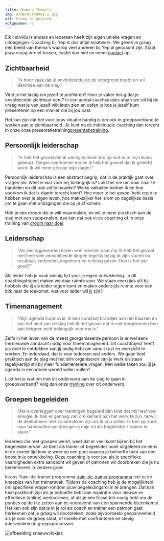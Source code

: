 ```yaml
---
title: Andere Thema's
img: andere-themas-1.jpg
alt: Groep in gesprek
volgnummer: 6
---
```


Elk individu is anders en iedereen heeft zijn eigen unieke vragen en uitdagingen. Coaching bij Yep is dus altijd maatwerk. We geven je graag een beeld van thema's waarop veel anderen bij Yep al gecoacht zijn. Staat jouw vraag er niet tussen, twijfel dan niet en neem [contact](/contact/) op.

## Zichtbaarheid

> “Ik hoor vaak dat ik onvoldoende op de voorgrond treedt en wil daarmee aan de slag.”

Vind je het lastig om jezelf te profileren? Hoor je vaker terug dat je onvoldoende zichtbaar bent? In een aantal coachsessies staan we stil bij de vraag wat je van jezelf wilt laten zien en oefen je hoe je jezelf kunt presenteren op een manier die bij jou past.

Het kan zijn dat het voor jouw situatie handig is om ook in groepsverband te werken aan je zichtbaarheid. Je kunt na de individuele coaching dan terecht in onze onze presentatietraining[presentatietraining](/trainingen/).

## Persoonlijk leiderschap

> "Ik heb het gevoel dat ik weinig invloed heb op wat er in mijn leven gebeurt. Dingen overkomen me en ik heb het gevoel dat ik geleefd word. Ik wil meer grip op mijn dagen."

Persoonlijk leiderschap is een abstract begrip, dat in de praktijk gaat over vragen als: Weet ik wat voor mij belangrijk is? Lukt het me om daar naar te handelen en dit ook vol te houden? Welke valkuilen herken ik en hoe voorkom ik dat ik daarin terecht komt? Hoe meer je het gevoel hebt regie te hebben over je eigen leven, hoe makkelijker het is om op dagelijkse basis om te gaan met uitdagingen die op je af komen.

Heb je een droom die je wilt waarmaken, en wil je meer praktisch aan de slag met een stappenplan, dan kan dat ook in de coaching of in onze training van [droom naar doel](/trainingen/).

## Leiderschap

> "Als leidinggevenden kijken veel mensen naar mij. Ik heb het gevoel met heel veel verschillende dingen tegelijk bezig te zijn: sturen op resultaat, verbinden, inspireren en richting geven. Doe ik het wel goed?"

Als leider heb je vaak weinig tijd voor je eigen ontwikkeling. In dit coachingstraject maken we daar ruimte voor. We staan enerzijds stil bij hobbels die jij als leider tegen komt en maken anderzijds ruimte voor een blik naar de toekomst: wat voor leider wil jij zijn?

## Timemanagement

> "Mijn agenda loopt over, ik ben constant brandjes aan het blussen en aan het eind van de dag heb ik het gevoel dat ik niet toegekomen ben aan hetgeen echt belangrijk voor me is."

Zelfs in het leven van de meest georganiseerde persoon is er wel eens hernieuwde aandacht nodig voor timemanagement. Dit coachtraject heeft als doel te ontdekken wat jij nodig hebt om vanuit rust en overzicht te werken. En inderdaad, dat is voor iedereen wat anders. We gaan heel praktisch aan de slag met het slim organiseren van je werk en staan tegelijkertijd stil bij meer fundamentelere vragen: Met welke taken zou jij je agenda in een ideale wereld willen vullen?

Lijkt het je wat om met dit onderwerp aan de slag te gaan in groepsverband? Volg dan onze [training](/trainingen/) over dit onderwerp.

## Groepen begeleiden

> "Als ik overleggen over trainingen begeleid dan kost dat mij heel veel energie. Ik heb er genoeg van om keihard aan het werk te zijn, terwijl de deelnemers niet zo betrokken zijn als ik zou willen. Ik ben op zoek naar handvatten om steviger in mijn rol als begeleider / trainer te staan."

Iedereen die met groepen werkt, weet dat er veel komt kijken bij het begeleiden ervan. Je bent als trainer of begeleider nooit uitgeleerd en eens in de zoveel tijd kom je weer op een punt waarop je behoefte hebt aan een boost in je ontwikkeling. Deze coaching is voor jou als je specifieke vaardigheden extra aandacht wil geven of patronen wil doorbreken die je nu belemmeren in verdere groei.

In ons Train-de-trainer programma [train-de-trainer programma](/trainingen/) leer je de kneepjes van het trainersvak. Tijdens de coaching heb je de mogelijkheid om specifieke vragen rondom jouw begeleidingsrol in te brengen. Dat kan heel praktisch zijn als je behoefte hebt aan inspiratie voor nieuwe en effectieve (online) werkvormen, of als je een frisse blik nodig hebt om de puntjes op de i te zetten aan de vooravond van een spannende bijeenkomst. Het kan ook zijn dat je in je rol als coach en trainer een patroon gaat herkennen dat je graag wil doorbreken, zoals bijvoorbeeld gespannenheid als je voor de groep staat, of moeite met confronteren en stevig interveniëren in groepsprocessen.

![afbeelding sneeuwvlokjes](./andere-themas-2.jpg)
